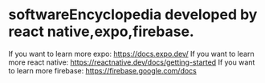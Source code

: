 # softwareEncyclopedia developed by react native,expo,firebase.
If you want to learn more expo: https://docs.expo.dev/
If you want to learn more react native: https://reactnative.dev/docs/getting-started
If you want to learn more firebase: https://firebase.google.com/docs
